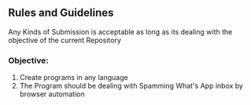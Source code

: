 ## Rules and Guidelines
Any Kinds of Submission is acceptable as long as its dealing with the objective of the current Repository
### Objective:
1) Create programs in any language
2) The Program should be dealing with Spamming What's App inbox by browser automation
